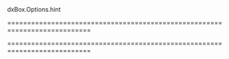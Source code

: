 <!--id-->dxBox.Options.hint<!--/id-->
===========================================================================
<!--hidden--><!--/hidden-->
===========================================================================

